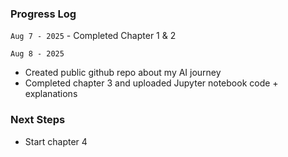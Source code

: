 ### Progress Log
```Aug 7 - 2025``` - Completed Chapter 1 & 2

```Aug 8 - 2025``` 
  - Created public github repo about my AI journey
  - Completed chapter 3 and uploaded Jupyter notebook code + explanations

### Next Steps
- Start chapter 4
